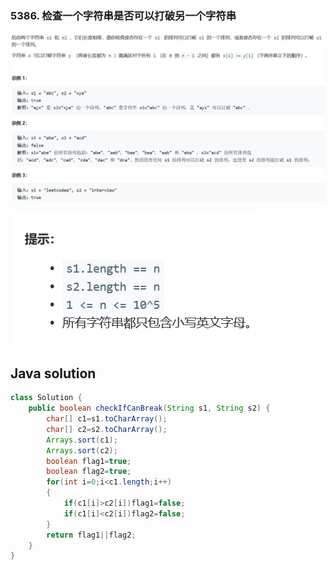 ### 5386. 检查一个字符串是否可以打破另一个字符串


![ ](1.png ".")  

![ ](2.png ".")    

## Java solution
```java
class Solution {
    public boolean checkIfCanBreak(String s1, String s2) {
        char[] c1=s1.toCharArray();
        char[] c2=s2.toCharArray();
        Arrays.sort(c1);
        Arrays.sort(c2);
        boolean flag1=true;
        boolean flag2=true;
        for(int i=0;i<c1.length;i++)
        {
            if(c1[i]>c2[i])flag1=false;
            if(c1[i]<c2[i])flag2=false;
        }
        return flag1||flag2;
    } 
}

```